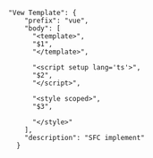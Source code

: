       "Vew Template": {
          "prefix": "vue",
          "body": [
            "<template>",
            "$1",
            "</template>",

            "<script setup lang='ts'>",
            "$2",
            "</script>",

            "<style scoped>",
            "$3",

            "</style>"
          ],
          "description": "SFC implement"
        }
